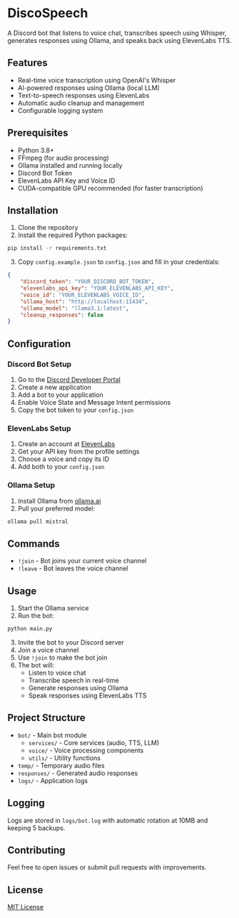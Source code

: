 # DiscoSpeech

A Discord bot that listens to voice chat, transcribes speech using Whisper, generates responses using Ollama, and speaks back using ElevenLabs TTS.

## Features

- Real-time voice transcription using OpenAI's Whisper
- AI-powered responses using Ollama (local LLM)
- Text-to-speech responses using ElevenLabs
- Automatic audio cleanup and management
- Configurable logging system

## Prerequisites

- Python 3.8+
- FFmpeg (for audio processing)
- Ollama installed and running locally
- Discord Bot Token
- ElevenLabs API Key and Voice ID
- CUDA-compatible GPU recommended (for faster transcription)

## Installation

1. Clone the repository
2. Install the required Python packages:

```sh
pip install -r requirements.txt
```

3. Copy `config.example.json` to `config.json` and fill in your credentials:

```json
{
    "discord_token": "YOUR_DISCORD_BOT_TOKEN",
    "elevenlabs_api_key": "YOUR_ELEVENLABS_API_KEY",
    "voice_id": "YOUR_ELEVENLABS_VOICE_ID",
    "ollama_host": "http://localhost:11434",
    "ollama_model": "llama3.1:latest",
    "cleanup_responses": false
}
```

## Configuration

### Discord Bot Setup
1. Go to the [Discord Developer Portal](https://discord.com/developers/applications)
2. Create a new application
3. Add a bot to your application
4. Enable Voice State and Message Intent permissions
5. Copy the bot token to your `config.json`

### ElevenLabs Setup
1. Create an account at [ElevenLabs](https://elevenlabs.io)
2. Get your API key from the profile settings
3. Choose a voice and copy its ID
4. Add both to your `config.json`

### Ollama Setup
1. Install Ollama from [ollama.ai](https://ollama.ai)
2. Pull your preferred model:
```sh
ollama pull mistral
```

## Commands
- `!join` - Bot joins your current voice channel
- `!leave` - Bot leaves the voice channel

## Usage

1. Start the Ollama service
2. Run the bot:
```sh
python main.py
```

3. Invite the bot to your Discord server
4. Join a voice channel
5. Use `!join` to make the bot join
6. The bot will:
   - Listen to voice chat
   - Transcribe speech in real-time
   - Generate responses using Ollama
   - Speak responses using ElevenLabs TTS

## Project Structure

- `bot/` - Main bot module
  - `services/` - Core services (audio, TTS, LLM)
  - `voice/` - Voice processing components
  - `utils/` - Utility functions
- `temp/` - Temporary audio files
- `responses/` - Generated audio responses
- `logs/` - Application logs

## Logging

Logs are stored in `logs/bot.log` with automatic rotation at 10MB and keeping 5 backups.

## Contributing

Feel free to open issues or submit pull requests with improvements.

## License

[MIT License](LICENSE)
